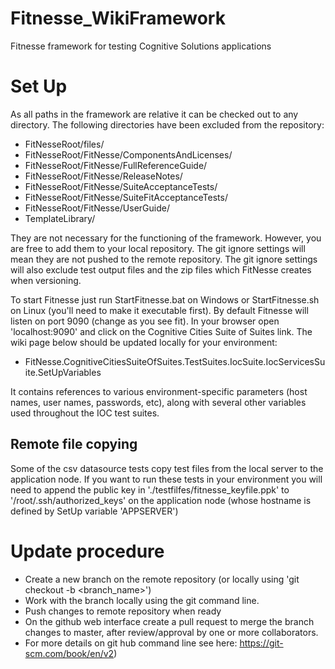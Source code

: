 # Fitnesse_WikiFramework
Fitnesse framework for testing Cognitive Solutions applications

# Set Up
As all paths in the framework are relative it can be checked out to any directory.
The following directories have been excluded from the repository:

* FitNesseRoot/files/
* FitNesseRoot/FitNesse/ComponentsAndLicenses/
* FitNesseRoot/FitNesse/FullReferenceGuide/
* FitNesseRoot/FitNesse/ReleaseNotes/
* FitNesseRoot/FitNesse/SuiteAcceptanceTests/
* FitNesseRoot/FitNesse/SuiteFitAcceptanceTests/
* FitNesseRoot/FitNesse/UserGuide/
* TemplateLibrary/

They are not necessary for the functioning of the framework.
However, you are free to add them to your local repository. The git ignore settings will mean they are not pushed to the remote repository.
The git ignore settings will also exclude test output files and the zip files which FitNesse creates when versioning.

To start Fitnesse just run StartFitnesse.bat on Windows or StartFitnesse.sh on Linux (you'll need to make it executable first).
By default Fitnesse will listen on port 9090 (change as you see fit). In your browser open 'localhost:9090' and click on the Cognitive Cities Suite of Suites link.
The wiki page below should be updated locally for your environment:

* FitNesse.CognitiveCitiesSuiteOfSuites.TestSuites.IocSuite.IocServicesSuite.SetUpVariables

It contains references to various environment-specific parameters (host names, user names, passwords, etc), along with several other variables used throughout the IOC test suites.

## Remote file copying
Some of the csv datasource tests copy test files from the local server to the application node. If you want to run these tests in your environment you will need to append the public key in './testfilfes/fitnesse_keyfile.ppk' to '/root/.ssh/authorized_keys' on the application node (whose hostname is defined by SetUp variable 'APPSERVER')

# Update procedure

* Create a new branch on the remote repository (or locally using 'git checkout -b <branch_name>')
* Work with the branch locally using the git command line.
* Push changes to remote repository when ready
* On the github web interface create a pull request to merge the branch changes to master, after review/approval by one or more collaborators.
* For more details on git hub command line see here: https://git-scm.com/book/en/v2)

